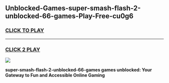 
## Unblocked-Games-super-smash-flash-2-unblocked-66-games-Play-Free-cu0g6
<h3>
<a href="https://premium76.site?title=super-smash-flash-2-unblocked-66-games&ref=23A">CLICK TO PLAY</a></h3>
<hr>

<h3>
<a href="https://premium76.site?title=super-smash-flash-2-unblocked-66-games&ref=23A">CLICK 2 PLAY</a>
  
</h3>

<a href="https://premium76.site?title=super-smash-flash-2-unblocked-66-games&ref=23A"><img src="https://clearcache.store/games.png"></a>


**super-smash-flash-2-unblocked-66-games games unblocked: Your Gateway to Fun and Accessible Online Gaming**
